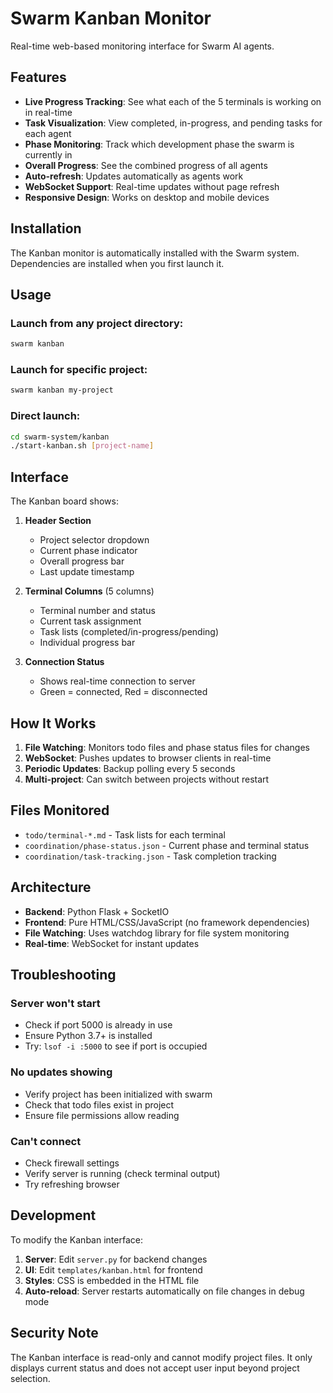 # Swarm Kanban Monitor

Real-time web-based monitoring interface for Swarm AI agents.

## Features

- **Live Progress Tracking**: See what each of the 5 terminals is working on in real-time
- **Task Visualization**: View completed, in-progress, and pending tasks for each agent
- **Phase Monitoring**: Track which development phase the swarm is currently in
- **Overall Progress**: See the combined progress of all agents
- **Auto-refresh**: Updates automatically as agents work
- **WebSocket Support**: Real-time updates without page refresh
- **Responsive Design**: Works on desktop and mobile devices

## Installation

The Kanban monitor is automatically installed with the Swarm system. Dependencies are installed when you first launch it.

## Usage

### Launch from any project directory:
```bash
swarm kanban
```

### Launch for specific project:
```bash
swarm kanban my-project
```

### Direct launch:
```bash
cd swarm-system/kanban
./start-kanban.sh [project-name]
```

## Interface

The Kanban board shows:

1. **Header Section**
   - Project selector dropdown
   - Current phase indicator
   - Overall progress bar
   - Last update timestamp

2. **Terminal Columns** (5 columns)
   - Terminal number and status
   - Current task assignment
   - Task lists (completed/in-progress/pending)
   - Individual progress bar

3. **Connection Status**
   - Shows real-time connection to server
   - Green = connected, Red = disconnected

## How It Works

1. **File Watching**: Monitors todo files and phase status files for changes
2. **WebSocket**: Pushes updates to browser clients in real-time
3. **Periodic Updates**: Backup polling every 5 seconds
4. **Multi-project**: Can switch between projects without restart

## Files Monitored

- `todo/terminal-*.md` - Task lists for each terminal
- `coordination/phase-status.json` - Current phase and terminal status
- `coordination/task-tracking.json` - Task completion tracking

## Architecture

- **Backend**: Python Flask + SocketIO
- **Frontend**: Pure HTML/CSS/JavaScript (no framework dependencies)
- **File Watching**: Uses watchdog library for file system monitoring
- **Real-time**: WebSocket for instant updates

## Troubleshooting

### Server won't start
- Check if port 5000 is already in use
- Ensure Python 3.7+ is installed
- Try: `lsof -i :5000` to see if port is occupied

### No updates showing
- Verify project has been initialized with swarm
- Check that todo files exist in project
- Ensure file permissions allow reading

### Can't connect
- Check firewall settings
- Verify server is running (check terminal output)
- Try refreshing browser

## Development

To modify the Kanban interface:

1. **Server**: Edit `server.py` for backend changes
2. **UI**: Edit `templates/kanban.html` for frontend
3. **Styles**: CSS is embedded in the HTML file
4. **Auto-reload**: Server restarts automatically on file changes in debug mode

## Security Note

The Kanban interface is read-only and cannot modify project files. It only displays current status and does not accept user input beyond project selection.